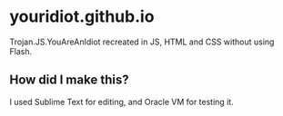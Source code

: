 # youridiot.github.io
Trojan.JS.YouAreAnIdiot recreated in JS, HTML and CSS without using Flash.
## How did I make this?
I used Sublime Text for editing, and Oracle VM for testing it.
